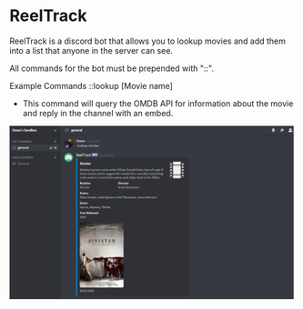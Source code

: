 # ReelTrack
ReelTrack is a discord bot that allows you to lookup movies and add them into a list that anyone in the server can see.

All commands for the bot must be prepended with "::".

Example Commands
::lookup [Movie name]
- This command will query the OMDB API for information about the movie and reply in the channel with an embed.
<p float="left">
<img src="./screenshots/lookup.png" width="500">
</p>
